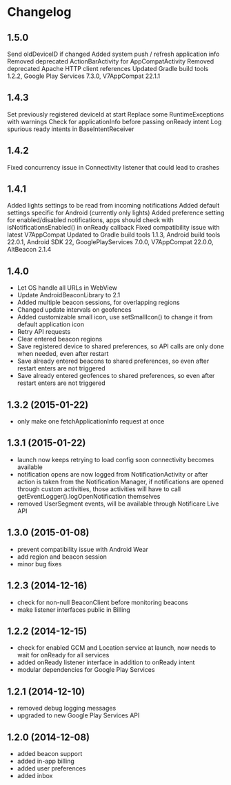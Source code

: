 Changelog
=========

## 1.5.0

Send oldDeviceID if changed
Added system push / refresh application info
Removed deprecated ActionBarActivity for AppCompatActivity
Removed deprecated Apache HTTP client references
Updated Gradle build tools 1.2.2, Google Play Services 7.3.0, V7AppCompat 22.1.1

## 1.4.3

Set previously registered deviceId at start
Replace some RuntimeExceptions with warnings
Check for applicationInfo before passing onReady intent
Log spurious ready intents in BaseIntentReceiver

## 1.4.2

Fixed concurrency issue in Connectivity listener that could lead to crashes

## 1.4.1

Added lights settings to be read from incoming notifications
Added default settings specific for Android (currently only lights)
Added preference setting for enabled/disabled notifications, apps should check with isNotificationsEnabled() in onReady callback
Fixed compatibility issue with latest V7AppCompat
Updated to Gradle build tools 1.1.3, Android build tools 22.0.1, Android SDK 22, GooglePlayServices 7.0.0, V7AppCompat 22.0.0, AltBeacon 2.1.4 

## 1.4.0

- Let OS handle all URLs in WebView
- Update AndroidBeaconLibrary to 2.1 
- Added multiple beacon sessions, for overlapping regions
- Changed update intervals on geofences 
- Added customizable small icon, use setSmallIcon() to change it from default application icon
- Retry API requests
- Clear entered beacon regions
- Save registered device to shared preferences, so API calls are only done when needed, even after restart
- Save already entered beacons to shared preferences, so even after restart enters are not triggered
- Save already entered geofences to shared preferences, so even after restart enters are not triggered

## 1.3.2	(2015-01-22)

- only make one fetchApplicationInfo request at once

## 1.3.1	(2015-01-22)

- launch now keeps retrying to load config soon connectivity becomes available
- notification opens are now logged from NotificationActivity or after action is taken from the Notification Manager, if notifications are opened through custom activities, those activities will have to call getEventLogger().logOpenNotification themselves 
- removed UserSegment events, will be available through Notificare Live API

## 1.3.0   (2015-01-08)

- prevent compatibility issue with Android Wear
- add region and beacon session
- minor bug fixes

## 1.2.3	(2014-12-16)

- check for non-null BeaconClient before monitoring beacons
- make listener interfaces public in Billing

## 1.2.2	(2014-12-15)

- check for enabled GCM and Location service at launch, now needs to wait for onReady for all services
- added onReady listener interface in addition to onReady intent
- modular dependencies for Google Play Services

## 1.2.1	(2014-12-10)

- removed debug logging messages
- upgraded to new Google Play Services API

## 1.2.0	(2014-12-08)

- added beacon support
- added in-app billing
- added user preferences
- added inbox
 
